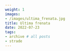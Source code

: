```yaml
---
weight: 1
images:
- /images/ultima_frenata.jpg
title: Ultima frenata
date: 2022-07-23
tags:
- archive # all posts
- strade
---
```

